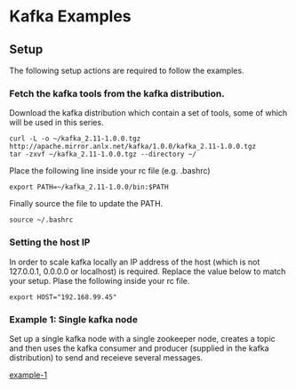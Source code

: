 # Kafka Examples

## Setup

The following setup actions are required to follow the examples.

### Fetch the kafka tools from the kafka distribution.

Download the kafka distribution which contain a set of tools, some of which will be used in this series.

```
curl -L -o ~/kafka_2.11-1.0.0.tgz http://apache.mirror.anlx.net/kafka/1.0.0/kafka_2.11-1.0.0.tgz
tar -zxvf ~/kafka_2.11-1.0.0.tgz --directory ~/
```

Place the following line inside your rc file (e.g. .bashrc)

```
export PATH=~/kafka_2.11-1.0.0/bin:$PATH
```

Finally source the file to update the PATH.

```
source ~/.bashrc
```

### Setting the host IP

In order to scale kafka locally an IP address of the host (which is not 127.0.0.1, 0.0.0.0 or localhost) is required.  Replace the value below to match your setup.  Plase the following inside your rc file.

```
export HOST="192.168.99.45"
```

### Example 1: Single kafka node

Set up a single kafka node with a single zookeeper node, creates a topic and then uses the kafka consumer and producer (supplied in the kafka distribution) to send and receieve several messages.

[example-1](example-1)

